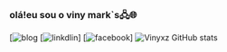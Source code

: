 ### olá!eu sou o viny mark`s🖧🌐
[![blog](https://img.shields.io/badge/dev.to-0A0A0A?style=for-the-badge&logo=devdotto&logoColor=white)
[![linkdlin](https://img.shields.io/badge/LinkedIn-0077B5?style=for-the-badge&logo=linkedin&logoColor=white)]
[![facebook](https://img.shields.io/badge/Facebook-1877F2?style=for-the-badge&logo=facebook&logoColor=white)]
![Vinyxz GitHub stats](https://github-readme-stats.vercel.app/api?username=Vinyxz&show_icons=true&theme=dracula)
